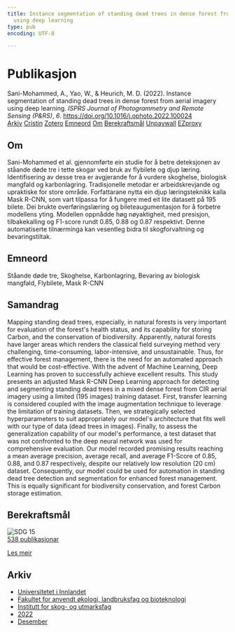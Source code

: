 ```yaml
---
title: Instance segmentation of standing dead trees in dense forest from aerial imagery
  using deep learning
type: pub
encoding: UTF-8

---
```

<h1>Publikasjon</h1>
<article id="csl-bib-container-S23UDYJ8" class="csl-bib-container">
  <div class="csl-bib-body"> <div class="csl-entry">Sani-Mohammed, A., Yao, W., &#38; Heurich, M. D. (2022). Instance segmentation of standing dead trees in dense forest from aerial imagery using deep learning. <i>ISPRS Journal of Photogrammetry and Remote Sensing (P&#38;RS)</i>, <i>6</i>. <a href="https://doi.org/10.1016/j.ophoto.2022.100024">https://doi.org/10.1016/j.ophoto.2022.100024</a></div> </div>
  <div class="csl-bib-buttons">
    <a href="#taxonomy-article-S23UDYJ8" alt="archive" class="csl-bib-button">Arkiv</a>
    <a href="https://app.cristin.no/results/show.jsf?id=2097375" alt="Cristin" class="csl-bib-button">Cristin</a>
    <a href="http://zotero.org/groups/5881554/items/S23UDYJ8" alt="Zotero" class="csl-bib-button">Zotero</a>
    <a href="#keywords-article-S23UDYJ8" alt="keywords" class="csl-bib-button">Emneord</a>
    <a href="#about-article-S23UDYJ8" alt="about_pub" class="csl-bib-button">Om</a>
    <a href="#sdg-article-S23UDYJ8" alt="sdg" class="csl-bib-button">Berekraftsmål</a>
    <a href="https://doi.org/10.1016/j.ophoto.2022.100024" alt="Unpaywall" class="csl-bib-button">Unpaywall</a>
    <a href="https://doi.org/10.1016/j.ophoto.2022.100024" alt="EZproxy" class="csl-bib-button">EZproxy</a>
  </div>
  <div id="csl-bib-meta-container-S23UDYJ8"></div>
</article>
<div id="csl-bib-meta-S23UDYJ8" class="csl-bib-meta">
  <article id="about-article-S23UDYJ8" class="about_pub-article">
    <h1>Om</h1>
    Sani-Mohammed et al. gjennomførte ein studie for å betre deteksjonen av ståande døde tre i tette skogar ved bruk av flybilete og djup læring. Identifisering av desse trea er avgjerande for å vurdere skoghelse, biologisk mangfald og karbonlagring. Tradisjonelle metodar er arbeidskrevjande og upraktiske for store område. Forfattarane nytta ein djup læringsteknikk kalla Mask R-CNN, som vart tilpassa for å fungere med eit lite datasett på 195 bilete. Dei brukte overføringslæring og bileteaugumentasjon for å forbetre modellens yting. Modellen oppnådde høg nøyaktigheit, med presisjon, tilbakekalling og F1-score rundt 0.85, 0.88 og 0.87 respektivt. Denne automatiserte tilnærminga kan vesentleg bidra til skogforvaltning og bevaringstiltak.
  </article>
  <article id="keywords-article-S23UDYJ8" class="keywords-article">
    <h1>Emneord</h1>
    Ståande døde tre, Skoghelse, Karbonlagring, Bevaring av biologisk mangfald, Flybilete, Mask R-CNN
  </article>
  <article id="abstract-article-S23UDYJ8" class="abstract-article">
    <h1>Samandrag</h1>
    Mapping standing dead trees, especially, in natural forests is very important for evaluation of the forest's health status, and its capability for storing Carbon, and the conservation of biodiversity. Apparently, natural forests have larger areas which renders the classical field surveying method very challenging, time-consuming, labor-intensive, and unsustainable. Thus, for effective forest management, there is the need for an automated approach that would be cost-effective. With the advent of Machine Learning, Deep Learning has proven to successfully achieve excellent results. This study presents an adjusted Mask R-CNN Deep Learning approach for detecting and segmenting standing dead trees in a mixed dense forest from CIR aerial imagery using a limited (195 images) training dataset. First, transfer learning is considered coupled with the image augmentation technique to leverage the limitation of training datasets. Then, we strategically selected hyperparameters to suit appropriately our model's architecture that fits well with our type of data (dead trees in images). Finally, to assess the generalization capability of our model's performance, a test dataset that was not confronted to the deep neural network was used for comprehensive evaluation. Our model recorded promising results reaching a mean average precision, average recall, and average F1-Score of 0.85, 0.88, and 0.87 respectively, despite our relatively low resolution (20 cm) dataset. Consequently, our model could be used for automation in standing dead tree detection and segmentation for enhanced forest management. This is equally significant for biodiversity conservation, and forest Carbon storage estimation.
  </article>
  <article id="sdg-article-S23UDYJ8" class="sdg-article">
    <h1>Berekraftsmål</h1>
    <div class="sdg-container"><div id="sdg15" class="sdg">
        <img src="{{< params subfolder >}}images/sdg/sdg15_nn.png" class="image" alt="SDG 15">
        <div class="sdg-overlay">
          <a href="{{< params subfolder >}}nn/archive/?sdg=15#archive" class="sdg-publication-count"><span>538</span> publikasjonar</a>
          <p><a href="https://fn.no/om-fn/fns-baerekraftsmaal/livet-paa-land?lang=nno-NO" class="sdg-read-more">Les meir</a></p>
        </div>
      </div></div>
  </article>
  <article id="taxonomy-article-S23UDYJ8" class="taxonomy-article">
    <h1>Arkiv</h1>
    <ul>
      <li><a href="{{< params subfolder >}}nn/archive/?key=3DCRN523">Universitetet i Innlandet</a></li>
      <li><a href="{{< params subfolder >}}nn/archive/?key=T77LXH6D">Fakultet for anvendt økologi, landbruksfag og bioteknologi</a></li>
      <li><a href="{{< params subfolder >}}nn/archive/?key=7TRARPE3">Institutt for skog- og utmarksfag</a></li>
      <li><a href="{{< params subfolder >}}nn/archive/?key=H9K9UC39">2022</a></li>
      <li><a href="{{< params subfolder >}}nn/archive/?key=JPY93KVC">Desember</a></li>
    </ul>
  </article>
</div>
